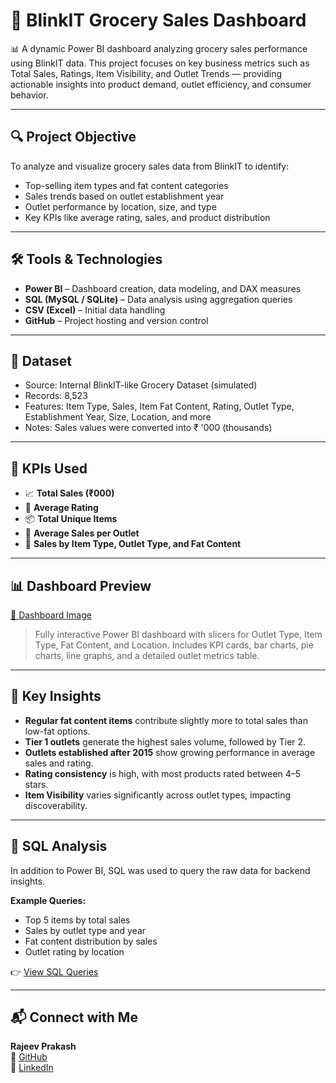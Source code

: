 







# 🧾 BlinkIT Grocery Sales Dashboard

📊 A dynamic Power BI dashboard analyzing grocery sales performance using BlinkIT data. This project focuses on key business metrics such as Total Sales, Ratings, Item Visibility, and Outlet Trends — providing actionable insights into product demand, outlet efficiency, and consumer behavior.

---

## 🔍 Project Objective

To analyze and visualize grocery sales data from BlinkIT to identify:
- Top-selling item types and fat content categories
- Sales trends based on outlet establishment year
- Outlet performance by location, size, and type
- Key KPIs like average rating, sales, and product distribution

---

## 🛠️ Tools & Technologies

- **Power BI** – Dashboard creation, data modeling, and DAX measures
- **SQL (MySQL / SQLite)** – Data analysis using aggregation queries
- **CSV (Excel)** – Initial data handling
- **GitHub** – Project hosting and version control

---

## 📂 Dataset

- Source: Internal BlinkIT-like Grocery Dataset (simulated)
- Records: 8,523
- Features: Item Type, Sales, Item Fat Content, Rating, Outlet Type, Establishment Year, Size, Location, and more
- Notes: Sales values were converted into ₹ '000 (thousands)

---

## 🧮 KPIs Used

- 📈 **Total Sales (₹000)**  
- 🌟 **Average Rating**  
- 📦 **Total Unique Items**  
- 🧾 **Average Sales per Outlet**  
- 🛒 **Sales by Item Type, Outlet Type, and Fat Content**

---

## 📊 Dashboard Preview

[🔗 Dashboard Image](https://github.com/Grajeevgithub/blinkit/blob/main/blink%20it/images/blinkit.png)

> Fully interactive Power BI dashboard with slicers for Outlet Type, Item Type, Fat Content, and Location. Includes KPI cards, bar charts, pie charts, line graphs, and a detailed outlet metrics table.

---

## 📌 Key Insights

- **Regular fat content items** contribute slightly more to total sales than low-fat options.
- **Tier 1 outlets** generate the highest sales volume, followed by Tier 2.
- **Outlets established after 2015** show growing performance in average sales and rating.
- **Rating consistency** is high, with most products rated between 4–5 stars.
- **Item Visibility** varies significantly across outlet types, impacting discoverability.

---

## 🧮 SQL Analysis

In addition to Power BI, SQL was used to query the raw data for backend insights.

**Example Queries:**
- Top 5 items by total sales  
- Sales by outlet type and year  
- Fat content distribution by sales  
- Outlet rating by location

👉 [View SQL Queries](https://github.com/Grajeevgithub/blinkit/blob/main/blink%20it/sql/BlinkIT_SQL_Queries.sql)

---

## 📬 Connect with Me

**Rajeev Prakash**  
🔗 [GitHub](https://github.com/Grajeevgithub)  
🔗 [LinkedIn](https://www.linkedin.com/in/giramoni-rajeev-prakash-29072ba6?lipi=urn%3Ali%3Apage%3Ad_flagship3_profile_view_base_contact_details%3BhR8whxTdRN2RRCmBe%2FR2OQ%3D%3D)  
